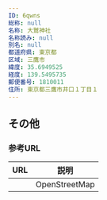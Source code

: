 ```yaml
---
ID: 6qwns
総称: null
名称: 大鷲神社
名称読み: null
別名: null
都道府県: 東京都
区域: 三鷹市
緯度: 35.6949525
経度: 139.5495735
郵便番号: 1810011
住所: 東京都三鷹市井口１丁目１
---
```


## その他

### 参考URL

| URL | 説明          |
| --- | ------------- |
|     | OpenStreetMap |
